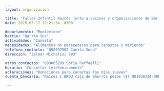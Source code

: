 ```yaml
---
layout: organizacion

title: "Taller Infantil Raíces junto a vecinas y organizaciones de Barrio Sur"
date: 2020-05-12 12:21:54 -0300

departamento: "Montevideo"
barrio: "Barrio Sur"
actividades: "Canasta"
necesidades: "Alimentos no perecederos para canastas y merienda"
telefono_contacto: "098697902 Camila Sosa"
direccion: "Zelmar Michelini 993"

otros_contactos: "099005299 Sofía Raffaelli"
horario: "Consultar telefónicamente"
aclaraciones: "Donaciones para canastas los días jueves"
cuenta_bancaria: "Raíces I BROU caja de ahorros pesos ($) 001930334-00001"

---
```

